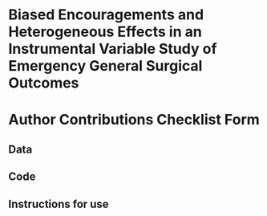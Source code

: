 # Biased Encouragements and Heterogeneous Effects in an Instrumental Variable Study of Emergency General Surgical Outcomes

# Author Contributions Checklist Form

## Data


## Code


## Instructions for use

